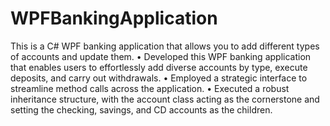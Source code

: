 # WPFBankingApplication
This is a C# WPF banking application that allows you to add different types of accounts and update them. 
•	Developed this WPF banking application that enables users to effortlessly add diverse accounts by type, execute deposits, and carry out withdrawals.
•	Employed a strategic interface to streamline method calls across the application.
•	Executed a robust inheritance structure, with the account class acting as the cornerstone and setting the checking, savings, and CD accounts as the children.  


